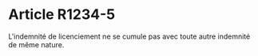# Article R1234-5

  
L'indemnité de licenciement ne se cumule pas avec toute autre indemnité de même nature.